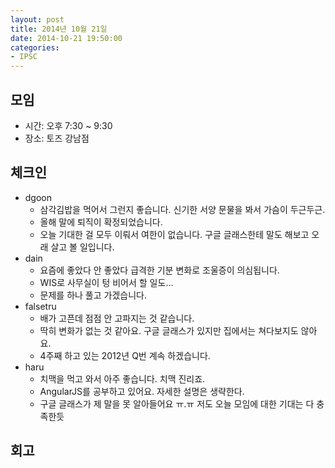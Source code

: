 ```yaml
---
layout: post
title: 2014년 10월 21일
date: 2014-10-21 19:50:00
categories:
- IPSC
---
```


## 모임

* 시간: 오후 7:30 ~ 9:30
* 장소: 토즈 강남점

## 체크인

* dgoon
    * 삼각김밥을 먹어서 그런지 좋습니다. 신기한 서양 문물을 봐서 가슴이 두근두근.
    * 올해 말에 퇴직이 확정되었습니다.
    * 오늘 기대한 걸 모두 이뤄서 여한이 없습니다. 구글 글래스한테 말도 해보고 오래 살고 볼 일입니다.
* dain
    * 요즘에 좋았다 안 좋았다 급격한 기분 변화로 조울증이 의심됩니다.
    * WIS로 사무실이 텅 비어서 할 일도...
    * 문제를 하나 풀고 가겠습니다.
* falsetru
    * 배가 고픈데 점점 안 고파지는 것 같습니다.
    * 딱히 변화가 없는 것 같아요. 구글 글래스가 있지만 집에서는 쳐다보지도 않아요.
    * 4주째 하고 있는 2012년 Q번 계속 하겠습니다.
* haru
    * 치맥을 먹고 와서 아주 좋습니다. 치맥 진리죠.
    * AngularJS를 공부하고 있어요. 자세한 설명은 생략한다.
    * 구글 글래스가 제 말을 못 알아들어요 ㅠ.ㅠ 저도 오늘 모임에 대한 기대는 다 충족한듯

## 회고
